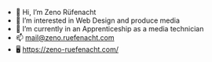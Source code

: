 - 👋 Hi, I’m Zeno Rüfenacht
- 👀 I’m interested in Web Design and produce media
- 🌱 I’m currently in an Apprenticeship as a media technician
- 📫 mail@zeno.ruefenacht.com
- 🖥 https://zeno-ruefenacht.com/


